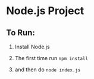 # Node.js Project



## To Run:

1. Install Node.js

2. The first time run `npm install`

3. and then do `node index.js`

